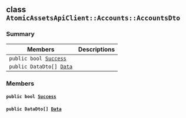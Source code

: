 ## class `AtomicAssetsApiClient::Accounts::AccountsDto` 

### Summary

 Members                        | Descriptions                                
--------------------------------|---------------------------------------------
`public bool `[`Success`](#class_atomic_assets_api_client_1_1_accounts_1_1_accounts_dto_1a506fb037fbb6bfe8f254c021a2c3cfac) | 
`public DataDto[] `[`Data`](#class_atomic_assets_api_client_1_1_accounts_1_1_accounts_dto_1a6ed89521b3da4f30d2ab82c36d0afd13) | 

### Members

#### `public bool `[`Success`](#class_atomic_assets_api_client_1_1_accounts_1_1_accounts_dto_1a506fb037fbb6bfe8f254c021a2c3cfac) 

#### `public DataDto[] `[`Data`](#class_atomic_assets_api_client_1_1_accounts_1_1_accounts_dto_1a6ed89521b3da4f30d2ab82c36d0afd13) 

